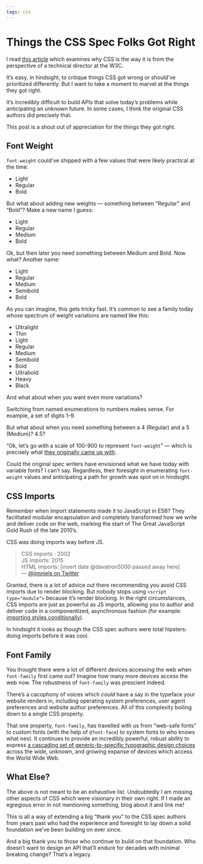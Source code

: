 ```yaml
---
tags: css
---
```


# Things the CSS Spec Folks Got Right

I read [this article](https://increment.com/frontend/ask-an-expert-why-is-css-the-way-it-is/) which examines why CSS is the way it is from the perspective of a technical director at the W3C.

It’s easy, in hindsight, to critique things CSS got wrong or should’ve prioritized differently. But I want to take a moment to marvel at the things they got right.

It’s incredibly difficult to build APIs that solve today’s problems while anticipating an unknown future. In some cases, I think the original CSS authors did precisely that.

This post is a shout out of appreciation for the things they got right.

## Font Weight

`font-weight` could’ve shipped with a few values that were  likely practical at the time:

- Light
- Regular
- Bold

But what about adding new weights — something between “Regular” and “Bold”? Make a new name I guess:

- Light
- Regular
- Medium
- Bold

Ok, but then later you need something between Medium and Bold. Now what? Another name:

- Light
- Regular
- Medium
- Semibold
- Bold

As you can imagine, this gets tricky fast. It’s common to see a family today whose spectrum of weight variations are named like this:

- Ultralight
- Thin
- Light
- Regular
- Medium
- Semibold
- Bold
- Ultrabold
- Heavy
- Black

And what about when you want even more variations?

Switching from named enumerations to numbers makes sense. For example, a set of digits 1-9.

But what about when you need something between a 4 (Regular) and a 5 (Medium)? 4.5?

“Ok, let’s go with a scale of 100-900 to represent `font-weight`” — which is precisely what [they originally came up with](https://www.w3.org/TR/CSS1/#font-weight).

Could the original spec writers have envisioned what we have today with variable fonts? I can’t say. Regardless, their foresight in enumerating `font-weight` values and anticipating a path for growth was spot on in hindsight.

## CSS Imports

Remember when import statements made it to JavaScript in ES6? They facilitated modular encapsulation and completely transformed how we write and deliver code on the web, marking the start of The Great JavaScript Gold Rush of the late 2010’s.

CSS was doing imports way before JS.

> CSS imports : 2002  
> JS imports: 2015  
> HTML imports: [insert date @davatron5000 passed away here]  
> — [@jimniels on Twitter](https://twitter.com/jimniels/status/1444029073131458562?s=20&t=CqRAirlrcSipEvXhQc8rCw)

Granted, there is a lot of advice out there recommending you avoid CSS imports due to render blocking. But nobody stops using `<script type="module">` because it’s render blocking. In the right circumstances, CSS imports are just as powerful as JS imports, allowing you to author and deliver code in a componentized, asynchronous fashion (for example: [importing styles conditionally](https://blog.jim-nielsen.com/2021/conditional-style-loading-not-so-fast/)).

In hindsight it looks as though the CSS spec authors were total hipsters: doing imports before it was cool.

## Font Family

You thought there were a lot of different devices accessing the web when `font-family` first came out? Imagine how many more devices access the web now. The robustness of `font-family` was prescient indeed.

There’s a cacophony of voices which _could_ have a say in the typeface your website renders in, including operating system preferences, user agent preferences and website author preferences. All of this complexity boiling down to a single CSS property.

That one property, `font-family`, has travelled with us from “web-safe fonts” to custom fonts (with the help of `@font-face`) to system fonts to who knows what next. It continues to provide an incredibly powerful, robust ability to express [a cascading set of generic-to-specific typographic design choices](https://blog.jim-nielsen.com/2020/system-fonts-on-the-web/) across the wide, unknown, and growing expanse of devices which access the World Wide Web.

## What Else?

The above is not meant to be an exhaustive list. Undoubtedly I am missing other aspects of CSS which were visionary in their own right. If I made an egregious error in not mentioning something, blog about it and link me!

This is all a way of extending a big “thank you” to the CSS spec authors from years past who had the experience and foresight to lay down a solid foundation we’ve been building on ever since.

And a big thank you to those who continue to build on that foundation. Who doesn’t want to design an API that’ll endure for decades with minimal breaking change? That’s a legacy.